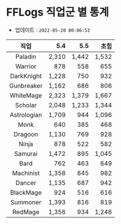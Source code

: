 # FFLogs 직업군 별 통계

- 업데이트 : `2022-05-20 00:06:53`

|직업|5.4|5.5|초힘|
|:-:|-:|-:|-:|
|Paladin|2,310|1,442|1,532|
|Warrior|878|558|655|
|DarkKnight|1,228|750|932|
|Gunbreaker|1,162|686|806|
|WhiteMage|2,323|1,379|1,667|
|Scholar|2,048|1,233|1,344|
|Astrologian|1,709|944|1,096|
|Monk|640|385|468|
|Dragoon|1,130|769|928|
|Ninja|878|522|582|
|Samurai|1,472|895|1,045|
|Bard|762|463|649|
|Machinist|1,358|845|982|
|Dancer|1,135|687|942|
|BlackMage|924|516|616|
|Summoner|1,393|816|819|
|RedMage|1,356|934|1,248|
